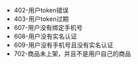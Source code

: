  * 402-用户token错误
 * 403-用户token过期
 * 607-用户没有绑定手机号 
 * 608-用户没有实名认证 
 * 609-用户没有手机号且没有实名认证
 * 702-商品未上架，并且不是用户自己的商品
